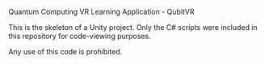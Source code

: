 Quantum Computing VR Learning Application - QubitVR

This is the skeleton of a Unity project. Only the C# scripts were included in this repository for code-viewing purposes.

Any use of this code is prohibited.
